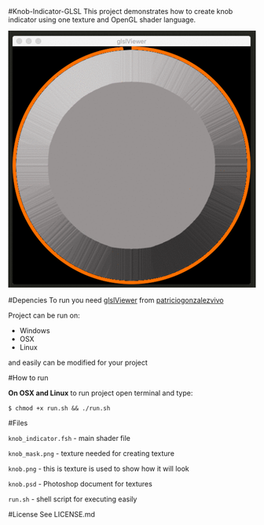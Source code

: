 #Knob-Indicator-GLSL
This project demonstrates how to create knob indicator using one texture and OpenGL shader language.

![](preview.gif)

#Depencies
To run you need [glslViewer](https://github.com/patriciogonzalezvivo/glslViewer) from [patriciogonzalezvivo](https://github.com/patriciogonzalezvivo)

Project can be run on:

* Windows
* OSX
* Linux

and easily can be modified for your project

#How to run

**On OSX and Linux** to run project open terminal and type:

	$ chmod +x run.sh && ./run.sh


#Files

`knob_indicator.fsh` - main shader file

`knob_mask.png` - texture needed for creating texture

`knob.png` - this is texture is used to show how it will look

`knob.psd` - Photoshop document for textures

`run.sh` - shell script for executing easily


#License
See LICENSE.md
